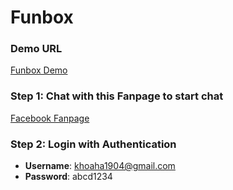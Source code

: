 # Funbox

### Demo URL
[Funbox Demo](https://khoaha.org)

### Step 1: Chat with this Fanpage to start chat
[Facebook Fanpage](https://www.facebook.com/profile.php?id=100085889208204)

### Step 2: Login with Authentication
- **Username**: khoaha1904@gmail.com
- **Password**: abcd1234
